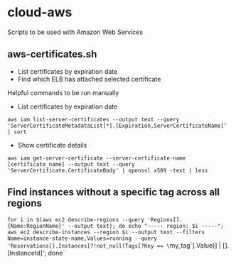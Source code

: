 # cloud-aws
Scripts to be used with Amazon Web Services

aws-certificates.sh
-------------------
* List certificates by expiration date
* Find which ELB has attached selected certificate

Helpful commands to be run manually
* List certificates by expiration date

`aws iam list-server-certificates --output text --query 'ServerCertificateMetadataList[*].[Expiration,ServerCertificateName]' | sort`
* Show certificate details

`aws iam get-server-certificate --server-certificate-name [certificate_name] --output text --query 'ServerCertificate.CertificateBody' | openssl x509 -text | less`

Find instances without a specific tag across all regions
--------------------------------------------------------
`for i in $(aws ec2 describe-regions --query 'Regions[].{Name:RegionName}' --output text); do echo "----- region: $i -----"; aws ec2 describe-instances --region $i --output text --filters Name=instance-state-name,Values=running --query 'Reservations[].Instances[?!not_null(Tags[?Key == \`my_tag\`].Value)] | [].[InstanceId]'; done`
